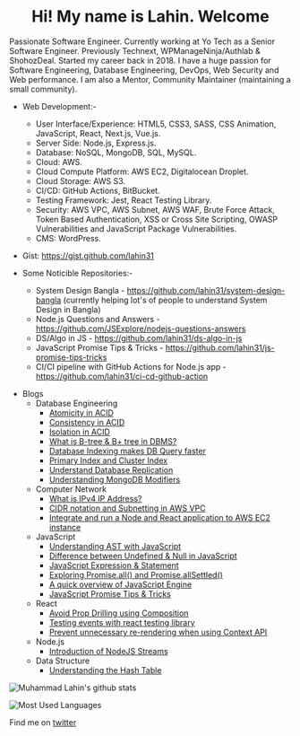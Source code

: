 <h1 align="center">Hi! My name is Lahin. Welcome</h1>

Passionate Software Engineer. Currently working at Yo Tech as a Senior Software Engineer. Previously Technext, WPManageNinja/Authlab & ShohozDeal. Started my career back in 2018. I have a huge passion for Software Engineering, Database Engineering, DevOps, Web Security and Web performance. I am also a Mentor, Community Maintainer (maintaining a small community).

* Web Development:-
    * User Interface/Experience: HTML5, CSS3, SASS, CSS Animation, JavaScript, React, Next.js, Vue.js.
    * Server Side: Node.js, Express.js.
    * Database: NoSQL, MongoDB, SQL, MySQL.
    * Cloud: AWS.
    * Cloud Compute Platform: AWS EC2, Digitalocean Droplet.
    * Cloud Storage: AWS S3.
    * CI/CD: GitHub Actions, BitBucket.
    * Testing Framework: Jest, React Testing Library.
    * Security: AWS VPC, AWS Subnet, AWS WAF, Brute Force Attack, Token Based Authentication, XSS or Cross Site Scripting, OWASP Vulnerabilities and JavaScript Package Vulnerabilities.
    * CMS: WordPress.
    
* Gist: https://gist.github.com/lahin31

* Some Noticible Repositories:-
    * System Design Bangla - https://github.com/lahin31/system-design-bangla (currently helping lot's of people to understand System Design in Bangla)
    * Node.js Questions and Answers - https://github.com/JSExplore/nodejs-questions-answers
    * DS/Algo in JS - https://github.com/lahin31/ds-algo-in-js
    * JavaScript Promise Tips & Tricks - https://github.com/lahin31/js-promise-tips-tricks
    * CI/CI pipeline with GitHub Actions for Node.js app - https://github.com/lahin31/ci-cd-github-action
 
- Blogs
  - Database Engineering
    - [Atomicity in ACID](https://codemacaw.com/2023/12/02/atomicity-in-acid)
    - [Consistency in ACID](https://codemacaw.com/2023/12/03/consistency-in-acid)
    - [Isolation in ACID](https://codemacaw.com/2023/12/02/isolation-in-acid)
    - [What is B-tree & B+ tree in DBMS?](https://codemacaw.com/2023/06/24/what-is-b-tree-b-tree-in-dbms)
    - [Database Indexing makes DB Query faster](https://codemacaw.com/2023/04/04/database-indexing-makes-db-query-faster)
    - [Primary Index and Cluster Index](https://codemacaw.com/2023/04/12/primary-index-and-cluster-index/)
    - [Understand Database Replication](https://codemacaw.com/2023/06/02/understand-database-replication/)
    - [Understanding MongoDB Modifiers](https://codemacaw.com/2021/06/11/understanding-mongodb-modifiers/)
  - Computer Network
    - [What is IPv4 IP Address?](https://codemacaw.com/2023/02/19/what-is-ipv4-ip-address/)
    - [CIDR notation and Subnetting in AWS VPC](https://codemacaw.com/2023/05/13/cidr-notation-and-subnetting-in-aws-vpc/)
    - [Integrate and run a Node and React application to AWS EC2 instance](https://codemacaw.com/2023/08/06/integrate-and-run-a-node-and-react-application-to-aws-ec2-instance/)
  - JavaScript
    - [Understanding AST with JavaScript](https://codemacaw.com/2019/10/16/understanding-ast-with-js/)
    - [Difference between Undefined & Null in JavaScript](https://codemacaw.com/2019/11/11/difference-between-undefined-null-in-javascript/)
    - [JavaScript Expression & Statement](https://codemacaw.com/2019/11/14/javascript-expression-statement/)
    - [Exploring Promise.all() and Promise.allSettled()](https://codemacaw.com/2021/03/24/exploring-promise-all-and-promise-allsettled/)
    - [A quick overview of JavaScript Engine](https://codemacaw.com/2022/04/18/a-quick-overview-of-javascript-engine/)
    - [JavaScript Promise Tips & Tricks](https://codemacaw.com/2023/03/02/javascript-promises-tips-tricks/)
  - React
    - [Avoid Prop Drilling using Composition](https://codemacaw.com/2019/12/06/avoid-prop-drilling-using-composition/)
    - [Testing events with react testing library](https://codemacaw.com/2021/11/12/testing-events-with-react-testing-library/)
    - [Prevent unnecessary re-rendering when using Context API](https://codemacaw.com/2021/11/21/prevent-unnecessary-re-rendering-when-using-context-api/)
  - Node.js
    - [Introduction of NodeJS Streams](https://codemacaw.com/2019/11/29/introduction-of-nodejs-streams/)
  - Data Structure
    - [Understanding the Hash Table](https://codemacaw.com/2020/02/17/understanding-the-hash-table/)
    
![Muhammad Lahin's github stats](https://github-readme-stats.vercel.app/api?username=lahin31&count_private=true)

![Most Used Languages](https://github-readme-stats.vercel.app/api/top-langs/?username=lahin31&layout=compact)

Find me on [twitter](https://twitter.com/lahin31)
